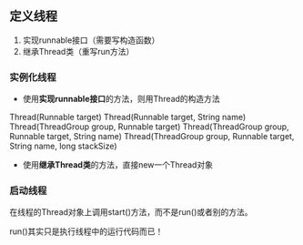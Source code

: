 ## 定义线程
1. 实现runnable接口（需要写构造函数）
2. 继承Thread类（重写run方法）

### 实例化线程

- 使用**实现runnable接口**的方法，则用Thread的构造方法

Thread(Runnable target)
Thread(Runnable target, String name)
Thread(ThreadGroup group, Runnable target)
Thread(ThreadGroup group, Runnable target, String name)
Thread(ThreadGroup group, Runnable target, String name, long stackSize)

- 使用**继承Thread类**的方法，直接new一个Thread对象

### 启动线程

在线程的Thread对象上调用start()方法，而不是run()或者别的方法。

run()其实只是执行线程中的运行代码而已！

